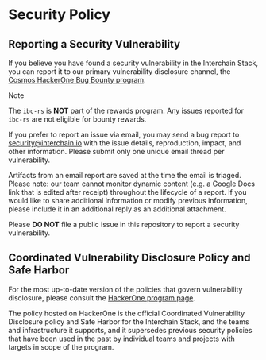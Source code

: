 # Security Policy

## Reporting a Security Vulnerability

If you believe you have found a security vulnerability in the Interchain Stack,
you can report it to our primary vulnerability disclosure channel, the
[Cosmos HackerOne Bug Bounty program][hackerone-bounty].

> [!NOTE]
> The `ibc-rs` is **NOT** part of the rewards program. Any issues reported for
> `ibc-rs` are not eligible for bounty rewards.

If you prefer to report an issue via email, you may send a bug report to
security@interchain.io with the issue details, reproduction, impact, and other
information. Please submit only one unique email thread per vulnerability.

<!-- Any issues reported via email are ineligible for bounty rewards. -->

Artifacts from an email report are saved at the time the email is triaged.
Please note: our team cannot monitor dynamic content (e.g. a Google Docs link
that is edited after receipt) throughout the lifecycle of a report. If you would
like to share additional information or modify previous information, please
include it in an additional reply as an additional attachment.

Please **DO NOT** file a public issue in this repository to report a security
vulnerability.

## Coordinated Vulnerability Disclosure Policy and Safe Harbor

For the most up-to-date version of the policies that govern vulnerability
disclosure, please consult the [HackerOne program page][hackerone-policy].

The policy hosted on HackerOne is the official Coordinated Vulnerability
Disclosure policy and Safe Harbor for the Interchain Stack, and the teams and
infrastructure it supports, and it supersedes previous security policies that
have been used in the past by individual teams and projects with targets in
scope of the program.

[hackerone-bounty]: https://hackerone.com/cosmos?type=team
[hackerone-policy]: https://hackerone.com/cosmos?type=team&view_policy=true

